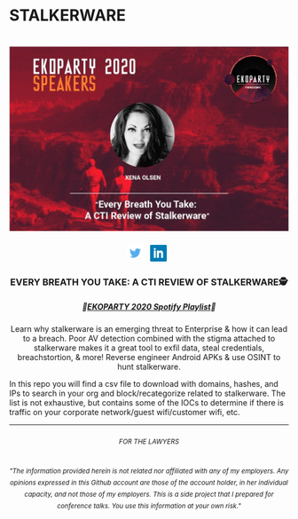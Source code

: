 # STALKERWARE
# [![Ekoparty 2020 header](https://github.com/ch33r10/Stalkerware/blob/master/img/IMG_1298.JPG)](https://ch33r10.com)
<p align='center'>
<a href="https://twitter.com/Ch33r10"><img height="30" src="https://github.com/ch33r10/Stalkerware/blob/master/img/twitter%20blue%20logo.png"></a>&nbsp;&nbsp;
  <a href="https://www.linkedin.com/in/xena-o-54491512/"><img height="30" src="https://github.com/ch33r10/Stalkerware/blob/master/img/linkedin%20logo.png"></a>&nbsp;&nbsp;
</p>
<h3 align="center">EVERY BREATH YOU TAKE: A CTI REVIEW OF STALKERWARE🕵️</h3>
<h5 align="center">🎉<a href="https://open.spotify.com/playlist/60WklelM7toEPnU3cApFsZ?si=PokDCcc6R4ygv2tGRrRKqA">EKOPARTY 2020 Spotify Playlist</a>🎉</h5>
<p align="center">Learn why stalkerware is an emerging threat to Enterprise & how it can lead to a breach. Poor AV detection combined with the stigma attached to stalkerware makes it a great tool to exfil data, steal credentials, breachstortion, & more! Reverse engineer Android APKs & use OSINT to hunt stalkerware.</p><p>In this repo you will find a csv file to download with domains, hashes, and IPs to search in your org and block/recategorize related to stalkerware. The list is not exhaustive, but contains some of the IOCs to determine if there is traffic on your corporate network/guest wifi/customer wifi, etc.</p>
<hr></hr>
<h6 align="center"><small>FOR THE LAWYERS</small></h6>
<h6 align="center"><sub>"The information provided herein is not related nor affiliated with any of my employers. Any opinions expressed in this Github account are those of the account holder, in her individual capacity, and not those of my employers. This is a side project that I prepared for conference talks. You use this information at your own risk."</sub></h6>

